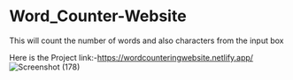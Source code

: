 # Word_Counter-Website
This will count the number of words and also characters from the input box

Here is the Project link:-https://wordcounteringwebsite.netlify.app/
![Screenshot (178)](https://github.com/harshsinghmumbai/Word_Counter-Website/assets/145204222/7a86ca86-7854-4be7-91dd-d3d592568bfe)

 
